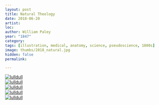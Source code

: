 ```yaml
---
layout: post
title: Natural Theology
date: 2018-06-20
artist: 
loc: 
author: William Paley
year: "1847"
category: 
tags: [illustration, medical, anatomy, science, pseudoscience, 1800s]
image: thumbs/2018_natural.jpg
hidden: false
permalink:

---
```



<div class="post_image">
	<a href="{{ site.baseurl }}/images/posts/2018_natural/001.jpg" target="_blank">
	<img src="{{ site.baseurl }}/images/posts/2018_natural/001.jpg" alt="lulldull"></a>
</div>

<div class="post_image">
	<a href="{{ site.baseurl }}/images/posts/2018_natural/002.jpg" target="_blank">
	<img src="{{ site.baseurl }}/images/posts/2018_natural/002.jpg" alt="lulldull"></a>
</div>

<div class="post_image">
	<a href="{{ site.baseurl }}/images/posts/2018_natural/003.jpg" target="_blank">
	<img src="{{ site.baseurl }}/images/posts/2018_natural/003.jpg" alt="lulldull"></a>
</div>

<div class="post_image">
	<a href="{{ site.baseurl }}/images/posts/2018_natural/004.jpg" target="_blank">
	<img src="{{ site.baseurl }}/images/posts/2018_natural/004.jpg" alt="lulldull"></a>
</div>

<div class="post_image">
	<a href="{{ site.baseurl }}/images/posts/2018_natural/005.jpg" target="_blank">
	<img src="{{ site.baseurl }}/images/posts/2018_natural/005.jpg" alt="lulldull"></a>
</div>
